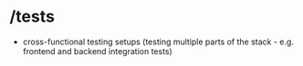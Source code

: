 # /tests

- cross-functional testing setups (testing multiple parts of the stack - e.g. frontend and backend integration tests)